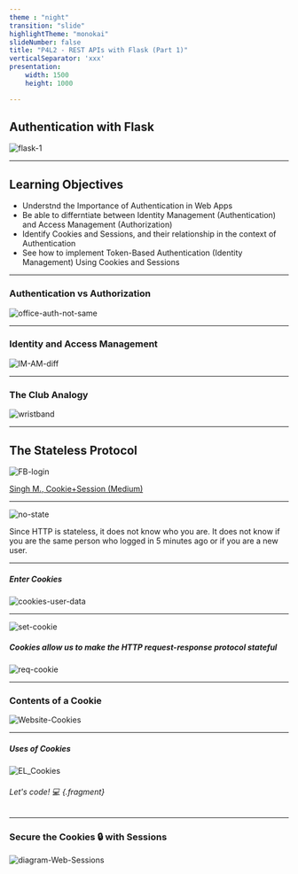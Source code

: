 ```yaml
---
theme : "night"
transition: "slide"
highlightTheme: "monokai"
slideNumber: false
title: "P4L2 - REST APIs with Flask (Part 1)"
verticalSeparator: 'xxx'
presentation:
    width: 1500
    height: 1000

---
```


## Authentication with Flask

![flask-1](./flask-1.png)

---

## Learning Objectives
* Understnd the Importance of Authentication in Web Apps
* Be able to differntiate between Identity Management (Authentication) and Access Management (Authorization)
* Identify Cookies and Sessions, and their relationship in the context of Authentication
* See how to implement Token-Based Authentication (Identity Management) Using Cookies and Sessions

---

### Authentication vs Authorization

![office-auth-not-same](./office-auth-not-same.png)

---

### Identity and Access Management

![IM-AM-diff](./IM-AM-diff.png)

---

### The Club Analogy

![wristband](./wristband.jpg)

---

## The Stateless Protocol

![FB-login](./fb-login.webp)

[Singh M., Cookie+Session (Medium)](https://medium.com/@maheshlsingh8412/cookie-session-story-of-a-stateless-http-3cd09cc01541)

---

![no-state](./no-state-no-identity.webp)

Since HTTP is stateless, it does not know who you are. It does not know if you are the same person who logged in 5 minutes ago or if you are a new user. 

---

##### Enter Cookies

![cookies-user-data](./cookies-user-data.png)

---

![set-cookie](./set-cookie.webp)

##### Cookies allow us to make the HTTP request-response protocol stateful

![req-cookie](./req-cookie.webp)

---

### Contents of a Cookie

![Website-Cookies](./Website-cookies-imaging-with-description.jpg)

---

##### Uses of Cookies

![EL_Cookies](./EL_Cookies_infographic.png)

###### Let's code! 💻 {.fragment}

---

### Secure the Cookies 🔒 with Sessions

![diagram-Web-Sessions](./diagram-Web-Sessions.webp)



